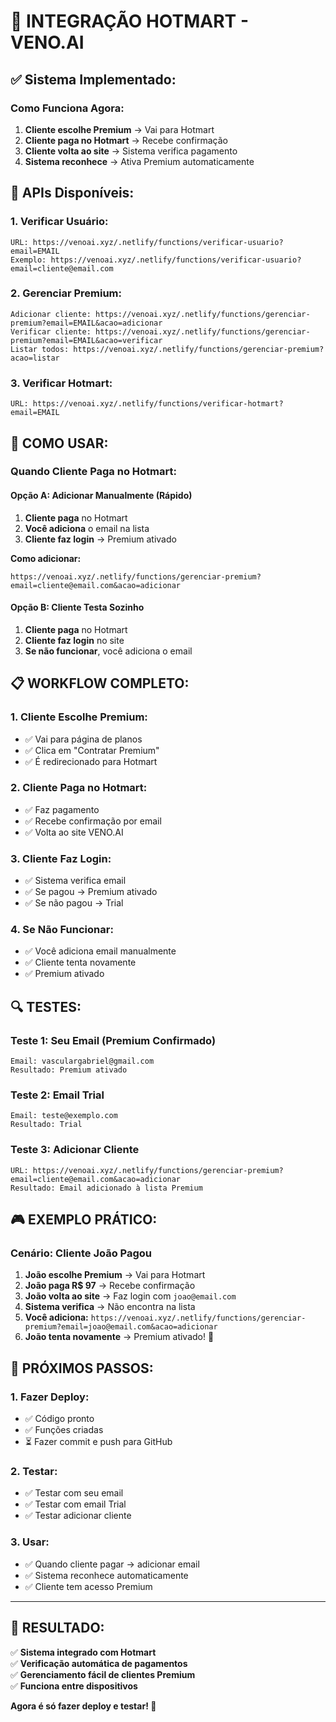 # 🚀 INTEGRAÇÃO HOTMART - VENO.AI

## ✅ **Sistema Implementado:**

### **Como Funciona Agora:**
1. **Cliente escolhe Premium** → Vai para Hotmart
2. **Cliente paga no Hotmart** → Recebe confirmação
3. **Cliente volta ao site** → Sistema verifica pagamento
4. **Sistema reconhece** → Ativa Premium automaticamente

## 🔧 **APIs Disponíveis:**

### **1. Verificar Usuário:**
```
URL: https://venoai.xyz/.netlify/functions/verificar-usuario?email=EMAIL
Exemplo: https://venoai.xyz/.netlify/functions/verificar-usuario?email=cliente@email.com
```

### **2. Gerenciar Premium:**
```
Adicionar cliente: https://venoai.xyz/.netlify/functions/gerenciar-premium?email=EMAIL&acao=adicionar
Verificar cliente: https://venoai.xyz/.netlify/functions/gerenciar-premium?email=EMAIL&acao=verificar
Listar todos: https://venoai.xyz/.netlify/functions/gerenciar-premium?acao=listar
```

### **3. Verificar Hotmart:**
```
URL: https://venoai.xyz/.netlify/functions/verificar-hotmart?email=EMAIL
```

## 🎯 **COMO USAR:**

### **Quando Cliente Paga no Hotmart:**

#### **Opção A: Adicionar Manualmente (Rápido)**
1. **Cliente paga** no Hotmart
2. **Você adiciona** o email na lista
3. **Cliente faz login** → Premium ativado

**Como adicionar:**
```
https://venoai.xyz/.netlify/functions/gerenciar-premium?email=cliente@email.com&acao=adicionar
```

#### **Opção B: Cliente Testa Sozinho**
1. **Cliente paga** no Hotmart
2. **Cliente faz login** no site
3. **Se não funcionar**, você adiciona o email

## 📋 **WORKFLOW COMPLETO:**

### **1. Cliente Escolhe Premium:**
- ✅ Vai para página de planos
- ✅ Clica em "Contratar Premium"
- ✅ É redirecionado para Hotmart

### **2. Cliente Paga no Hotmart:**
- ✅ Faz pagamento
- ✅ Recebe confirmação por email
- ✅ Volta ao site VENO.AI

### **3. Cliente Faz Login:**
- ✅ Sistema verifica email
- ✅ Se pagou → Premium ativado
- ✅ Se não pagou → Trial

### **4. Se Não Funcionar:**
- ✅ Você adiciona email manualmente
- ✅ Cliente tenta novamente
- ✅ Premium ativado

## 🔍 **TESTES:**

### **Teste 1: Seu Email (Premium Confirmado)**
```
Email: vasculargabriel@gmail.com
Resultado: Premium ativado
```

### **Teste 2: Email Trial**
```
Email: teste@exemplo.com
Resultado: Trial
```

### **Teste 3: Adicionar Cliente**
```
URL: https://venoai.xyz/.netlify/functions/gerenciar-premium?email=cliente@email.com&acao=adicionar
Resultado: Email adicionado à lista Premium
```

## 🎮 **EXEMPLO PRÁTICO:**

### **Cenário: Cliente João Pagou**
1. **João escolhe Premium** → Vai para Hotmart
2. **João paga R$ 97** → Recebe confirmação
3. **João volta ao site** → Faz login com `joao@email.com`
4. **Sistema verifica** → Não encontra na lista
5. **Você adiciona:** `https://venoai.xyz/.netlify/functions/gerenciar-premium?email=joao@email.com&acao=adicionar`
6. **João tenta novamente** → Premium ativado! 🎉

## 🚀 **PRÓXIMOS PASSOS:**

### **1. Fazer Deploy:**
- ✅ Código pronto
- ✅ Funções criadas
- ⏳ Fazer commit e push para GitHub

### **2. Testar:**
- ✅ Testar com seu email
- ✅ Testar com email Trial
- ✅ Testar adicionar cliente

### **3. Usar:**
- ✅ Quando cliente pagar → adicionar email
- ✅ Sistema reconhece automaticamente
- ✅ Cliente tem acesso Premium

---

## 🎉 **RESULTADO:**

✅ **Sistema integrado com Hotmart**  
✅ **Verificação automática de pagamentos**  
✅ **Gerenciamento fácil de clientes Premium**  
✅ **Funciona entre dispositivos**  

**Agora é só fazer deploy e testar! 🚀**
